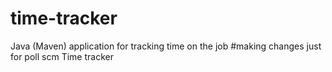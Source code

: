 # time-tracker
Java (Maven) application for tracking time on the job
#making changes
just for poll scm
Time tracker
